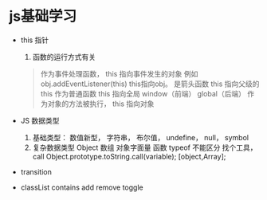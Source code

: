 # js基础学习

- this
    指针
    1. 函数的运行方式有关
    > 作为事件处理函数， this 指向事件发生的对象 例如 obj.addEventListener(this) this指向obj。
    > 是箭头函数 this 指向父级的this
    > 作为普通函数 this 指向全局 window（前端） global（后端）
    > 作为对象的方法被执行， this 指向对象

- JS 数据类型
    1. 基础类型：
        数值新型， 字符串， 布尔值， undefine， null， symbol
    2. 复杂数据类型
        Object
            数组 对象字面量 函数
        typeof 不能区分
        找个工具， call
        Object.prototype.toString.call(variable);
        [object,Array];

- transition

- classList
    contains add remove toggle